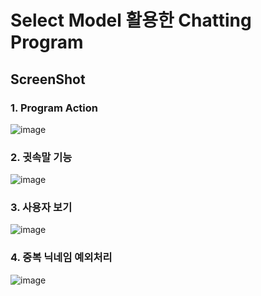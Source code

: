 # Select Model 활용한 Chatting Program

## ScreenShot
### 1. Program Action
![image](https://user-images.githubusercontent.com/18719563/34112204-37205766-e44f-11e7-8e0b-ca239eb4cfe2.png)

### 2. 귓속말 기능
![image](https://user-images.githubusercontent.com/18719563/34112142-ff7ad192-e44e-11e7-9d4e-514b8127dd6d.png) 

### 3. 사용자 보기
![image](https://user-images.githubusercontent.com/18719563/34112242-52cfde1e-e44f-11e7-8ece-30f5c29cabdf.png)

### 4. 중복 닉네임 예외처리
![image](https://user-images.githubusercontent.com/18719563/34112268-68360d3c-e44f-11e7-9c5d-b9783b6665ba.png)
